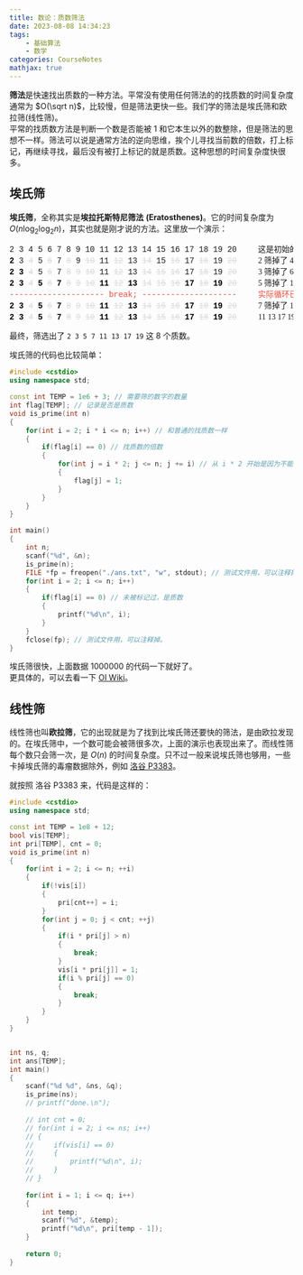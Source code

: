 ```yaml
---
title: 数论：质数筛法
date: 2023-08-08 14:34:23
tags:
    - 基础算法
    - 数学
categories: CourseNotes
mathjax: true
---
```


**筛法**是快速找出质数的一种方法。平常没有使用任何筛法的的找质数的时间复杂度通常为 $O(\sqrt n)$，比较慢，但是筛法更快一些。我们学的筛法是埃氏筛和欧拉筛(线性筛)。  
平常的找质数方法是判断一个数是否能被 1 和它本生以外的数整除，但是筛法的思想不一样。筛法可以说是通常方法的逆向思维，挨个儿寻找当前数的倍数，打上标记，再继续寻找，最后没有被打上标记的就是质数。这种思想的时间复杂度快很多。

<!--more-->

## 埃氏筛
**埃氏筛**，全称其实是**埃拉托斯特尼筛法** **\(Eratosthenes\)**。它的时间复杂度为 $O(n \log_2 \log_2 n)$，其实也就是刚才说的方法。这里放一个演示：

<p style="overflow-x:auto; white-space:nowrap;"><span style="font-family:Consolas, Menlo, Monaco, 'Andale Mono', 'Ubuntu Mono', 'Courier New', monospace;">
    2 3 4 5 6 7 8 9 10 11 12 13 14 15 16 17 18 19 20 &ensp;&ensp;&ensp; <span style="font-family: lxgw;">这是初始的表</span>
    <br>
    <span style="font-weight:bold; color:#000000;">2</span> 3 <del style="color:#d9d9d9;">4</del> 5 <del style="color:#d9d9d9;">6</del> 7 <del style="color:#d9d9d9;">8</del> 9 <del style="color:#d9d9d9;">10</del> 11 <del style="color:#d9d9d9;">12</del> 13 <del style="color:#d9d9d9;">14</del> 15 <del style="color:#d9d9d9;">16</del> 17 <del style="color:#d9d9d9;">18</del> 19 <del style="color:#d9d9d9;">20</del>  &ensp;&ensp;&ensp; <span style="font-family: lxgw;">2 筛掉了 4 6 8 10 12 14 16 18 20，2 是质数</span>
    <br>
    <span style="font-weight:bold; color:#000000;">2</span> <span style="font-weight:bold; color:#000000;">3</span> <del style="color:#d9d9d9;">4</del> 5 <del style="color:#d9d9d9;">6</del> 7 <del style="color:#d9d9d9;">8</del> <del style="color:#d9d9d9;">9</del> <del style="color:#d9d9d9;">10</del> 11 <del style="color:#d9d9d9;">12</del> 13 <del style="color:#d9d9d9;">14</del> <del style="color:#d9d9d9;">15</del> <del style="color:#d9d9d9;">16</del> 17 <del style="color:#d9d9d9;">18</del> 19 <del style="color:#d9d9d9;">20</del>  &ensp;&ensp;&ensp; <span style="font-family: lxgw;">3 筛掉了 6 9 12 15 18，3 是质数</span>
    <br>
    <span style="font-weight:bold; color:#000000;">2</span> <span style="font-weight:bold; color:#000000;">3</span> <del style="color:#d9d9d9;">4</del> <span style="font-weight:bold; color:#000000;">5</span> <del style="color:#d9d9d9;">6</del> <span style="font-weight:bold; color:#000000;">7</span> <del style="color:#d9d9d9;">8</del> <del style="color:#d9d9d9;">9</del> <del style="color:#d9d9d9;">10</del> <span style="font-weight:bold; color:#000000;">11</span> <del style="color:#d9d9d9;">12</del> <span style="font-weight:bold; color:#000000;">13</span> <del style="color:#d9d9d9;">14</del> <del style="color:#d9d9d9;">15</del> <del style="color:#d9d9d9;">16</del> <span style="font-weight:bold; color:#000000;">17</span> <del style="color:#d9d9d9;">18</del> <span style="font-weight:bold; color:#000000;">19</span> <del style="color:#d9d9d9;">20</del>  &ensp;&ensp;&ensp; <span style="font-family: lxgw;">5 筛掉了 10 15 20，其实 5 已经大于 根号 20，剩下的数都是质数，可以退出了，但在这儿继续演示下去</span>
    <br>
    <span style="color:#e74c3c">-------------------- break; --------------------</span>  &ensp;&ensp;&ensp; <span style="font-family:lxgw; color:#e74c3c">实际循环已经在这儿之前就退出了，但这里继续演示下去</span>
    <br>
    <span style="font-weight:bold; color:#000000;">2</span> <span style="font-weight:bold; color:#000000;">3</span> <del style="color:#d9d9d9;">4</del> <span style="font-weight:bold; color:#000000;">5</span> <del style="color:#d9d9d9;">6</del> <span style="font-weight:bold; color:#000000;">7</span> <del style="color:#d9d9d9;">8</del> <del style="color:#d9d9d9;">9</del> <del style="color:#d9d9d9;">10</del> <span style="font-weight:bold; color:#000000;">11</span> <del style="color:#d9d9d9;">12</del> <span style="font-weight:bold; color:#000000;">13</span> <del style="color:#d9d9d9;">14</del> <del style="color:#d9d9d9;">15</del> <del style="color:#d9d9d9;">16</del> <span style="font-weight:bold; color:#000000;">17</span> <del style="color:#d9d9d9;">18</del> <span style="font-weight:bold; color:#000000;">19</span> <del style="color:#d9d9d9;">20</del>  &ensp;&ensp;&ensp; <span style="font-family: lxgw;">7 筛掉了 14，7 是质数</span>
    <br>
    <span style="font-weight:bold; color:#000000;">2</span> <span style="font-weight:bold; color:#000000;">3</span> <del style="color:#d9d9d9;">4</del> <span style="font-weight:bold; color:#000000;">5</span> <del style="color:#d9d9d9;">6</del> <span style="font-weight:bold; color:#000000;">7</span> <del style="color:#d9d9d9;">8</del> <del style="color:#d9d9d9;">9</del> <del style="color:#d9d9d9;">10</del> <span style="font-weight:bold; color:#000000;">11</span> <del style="color:#d9d9d9;">12</del> <span style="font-weight:bold; color:#000000;">13</span> <del style="color:#d9d9d9;">14</del> <del style="color:#d9d9d9;">15</del> <del style="color:#d9d9d9;">16</del> <span style="font-weight:bold; color:#000000;">17</span> <del style="color:#d9d9d9;">18</del> <span style="font-weight:bold; color:#000000;">19</span> <del style="color:#d9d9d9;">20</del>  &ensp;&ensp;&ensp; <span style="font-family: lxgw;">11 13 17 19 的倍数都不在数列中，它们都是倍数</span>
</span></p>

最终，筛选出了 `2 3 5 7 11 13 17 19` 这 8 个质数。  

埃氏筛的代码也比较简单：
```cpp
#include <cstdio>
using namespace std;

const int TEMP = 1e6 + 3; // 需要筛的数字的数量
int flag[TEMP]; // 记录是否是质数
void is_prime(int n)
{
    for(int i = 2; i * i <= n; i++) // 和普通的找质数一样
    {
        if(flag[i] == 0) // 找质数的倍数
        {
            for(int j = i * 2; j <= n; j += i) // 从 i * 2 开始是因为不能标记质数，+= i 就是倍数
            {
                flag[j] = 1;
            }
        }
    }
}

int main()
{
    int n;
    scanf("%d", &n);
    is_prime(n);
    FILE *fp = freopen("./ans.txt", "w", stdout); // 测试文件用，可以注释掉。
    for(int i = 2; i <= n; i++)
    {
        if(flag[i] == 0) // 未被标记过，是质数
        {
            printf("%d\n", i);
        }
    }
    fclose(fp); // 测试文件用，可以注释掉。
}
```

埃氏筛很快，上面数据 1000000 的代码一下就好了。  
更具体的，可以去看一下 [OI Wiki](https://oi-wiki.org/math/number-theory/sieve/)。

## 线性筛
线性筛也叫**欧拉筛**，它的出现就是为了找到比埃氏筛还要快的筛法，是由欧拉发现的。在埃氏筛中，一个数可能会被筛很多次，上面的演示也表现出来了。而线性筛每个数只会筛一次，是 $O(n)$ 的时间复杂度。只不过一般来说埃氏筛也够用，一些卡掉埃氏筛的毒瘤数据除外，例如 [洛谷 P3383](https://www.luogu.com.cn/problem/P3383)。

就按照 洛谷 P3383 来，代码是这样的：
```cpp
#include <cstdio>
using namespace std;

const int TEMP = 1e8 + 12;
bool vis[TEMP];
int pri[TEMP], cnt = 0;
void is_prime(int n)
{
    for(int i = 2; i <= n; ++i)
    {
        if(!vis[i])
        {
            pri[cnt++] = i;
        }
        for(int j = 0; j < cnt; ++j)
        {
            if(i * pri[j] > n)
            {
                break;
            }
            vis[i * pri[j]] = 1;
            if(i % pri[j] == 0)
            {
                break;
            }
        }
    }
}


int ns, q;
int ans[TEMP];
int main()
{
    scanf("%d %d", &ns, &q);
    is_prime(ns);
    // printf("done.\n");
    
    // int cnt = 0;
    // for(int i = 2; i <= ns; i++)
    // {
    //     if(vis[i] == 0)
    //     {
    //         printf("%d\n", i);
    //     }
    // }
    
    for(int i = 1; i <= q; i++)
    {
        int temp;
        scanf("%d", &temp);
        printf("%d\n", pri[temp - 1]);
    }
    
    return 0;
}
```
